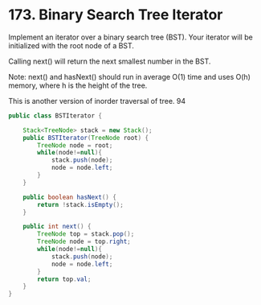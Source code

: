 # 173. Binary Search Tree Iterator 

Implement an iterator over a binary search tree (BST). Your iterator will be initialized with the root node of a BST.

Calling next() will return the next smallest number in the BST.

Note: next() and hasNext() should run in average O(1) time and uses O(h) memory, where h is the height of the tree.

This is another version of inorder traversal of tree.  94

```java
public class BSTIterator {

    Stack<TreeNode> stack = new Stack();
    public BSTIterator(TreeNode root) {
        TreeNode node = root;
        while(node!=null){
            stack.push(node);
            node = node.left;
        }
    }

    public boolean hasNext() {
        return !stack.isEmpty();
    }

    public int next() {
        TreeNode top = stack.pop();
        TreeNode node = top.right;
        while(node!=null){
            stack.push(node);
            node = node.left;
        }
        return top.val;
    }
}
```
